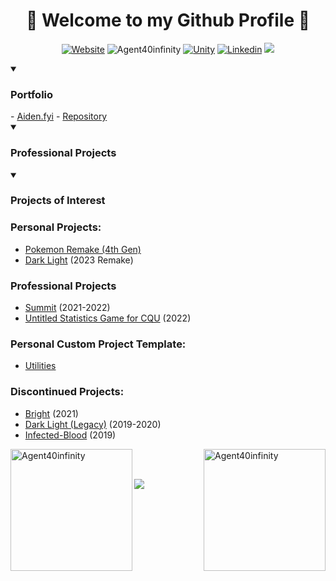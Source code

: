 <h1 align="center">🖤 Welcome to my Github Profile 🖤</h1>   
<p align="center">
  <a href="https://aiden.fyi/"><img alt="Website" src="https://img.shields.io/website?url=https%3A%2F%2Faiden.fyi%2F&up_message=Up&down_message=Down&label=Portfolio" /></a>
  <img src="https://komarev.com/ghpvc/?username=Agent40infinity1&label=Profile%20views&color=0e75b6&style=flat" alt="Agent40infinity" />
  <a href="https://assetstore.unity.com/publishers/75209?srsltid=AfmBOoq2fHZZ0yUtld1Se3Q7TOsYkxmFjV2vXDdxj7SL8vvpEY1qYCRC"><img src="https://img.shields.io/badge/Unity-%23232300.svg?logo=unity&logoColor=white" alt="Unity" /></a>
  <a href="https://www.linkedin.com/in/aiden-nathan-agent40/"><img src="https://custom-icon-badges.demolab.com/badge/LinkedIn-0A66C2?logo=linkedin-white&logoColor=fff" alt="Linkedin"/></a>
  <a href="https://myanimelist.net/profile/Agent40"><img src="https://img.shields.io/badge/MyAnimeList-2E51A2?logo=myanimelist&logoColor=fff" /></a>
</p>

<details open> 
  <summary><h3>Portfolio</h3></summary>
- <a href="http://aiden.fyi/">Aiden.fyi</a>
- <a href="https://github.com/Agent40infinity/Agent40infinity.github.io">Repository</a>
</details>


<details open> 
  <summary><h3>Professional Projects</h3></summary>
</details>

<details open> 
  <summary><h3>Projects of Interest</h3></summary>
</details>

### Personal Projects:
- [Pokemon Remake (4th Gen)](https://github.com/Agent40infinity/Pokemon-4th-Gen-Remake)
- [Dark Light](https://github.com/Agent40infinity/Dark-Light) (2023 Remake)

### Professional Projects
- [Summit](https://coolevil98.itch.io/summitbuild) (2021-2022)
- [Untitled Statistics Game for CQU](https://github.com/Agent40infinity/Untitled-Statistics-Project/) (2022)

### Personal Custom Project Template:

- [Utilities](https://github.com/Agent40infinity/Utilities)

### Discontinued Projects:
- [Bright](https://github.com/Agent40infinity/Bright) (2021)
- [Dark Light (Legacy)](https://github.com/Agent40infinity/Dark-Light-Legacy) (2019-2020)
- [Infected-Blood](https://github.com/Agent40infinity/Infected-Blood) (2019)

<p><img align="left" src="https://github-readme-stats.vercel.app/api/top-langs?username=Agent40infinity&show_icons=true&locale=en&layout=compact&theme=dark&bg_color=0D1117&title_color=FFFFFF&text_color=4d4d4d&icon_color=58A6FF&hide_border=true" alt="Agent40infinity" height="195px"/></p>
<p>&nbsp;<img align="right" src="https://github-readme-stats.vercel.app/api?username=Agent40infinity&show_icons=true&locale=en&theme=dark&bg_color=0D1117&title_color=FFFFFF&text_color=4d4d4d&icon_color=58A6FF&hide_border=true" alt="Agent40infinity" height="195px"/></p>
</br>
<img src="https://raw.githubusercontent.com/Trilokia/Trilokia/379277808c61ef204768a61bbc5d25bc7798ccf1/bottom_header.svg" />

